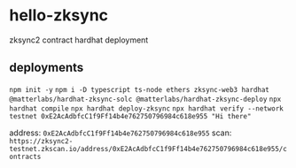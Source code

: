 # hello-zksync

zksync2 contract hardhat deployment

## deployments

`npm init -y`
`npm i -D typescript ts-node ethers zksync-web3 hardhat @matterlabs/hardhat-zksync-solc @matterlabs/hardhat-zksync-deploy`
`npx hardhat compile`
`npx hardhat deploy-zksync`
`npx hardhat verify --network testnet 0xE2AcAdbfcC1f9Ff14b4e762750796984c618e955 "Hi there"`

address: `0xE2AcAdbfcC1f9Ff14b4e762750796984c618e955`
scan: `https://zksync2-testnet.zkscan.io/address/0xE2AcAdbfcC1f9Ff14b4e762750796984c618e955/contracts`
